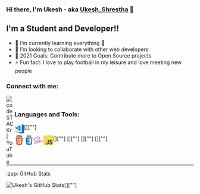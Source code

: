 ### Hi there, I'm Ukesh - aka [Ukesh_Shrestha][facebook] 👋



## I'm a Student and Developer!!

- 🌱 I’m currently learning everything 🤣
- 👯 I’m looking to collaborate with other web developers
- 🥅 2021 Goals: Contribute more to Open Source projects
- ⚡ Fun fact: I love to play football in my leisure and love meeting new people



### Connect with me:
[<img align="left" alt="codeSTACKr | YouTube" width="22px" src="https://cdn.jsdelivr.net/npm/simple-icons@v3/icons/facebook.svg" />][facebook]

<br />

### Languages and Tools:

[<img align="left" alt="Visual Studio Code" width="26px" src="https://raw.githubusercontent.com/github/explore/80688e429a7d4ef2fca1e82350fe8e3517d3494d/topics/visual-studio-code/visual-studio-code.png" />][""]

[<img align="left" alt="HTML5" width="26px" src="https://raw.githubusercontent.com/github/explore/80688e429a7d4ef2fca1e82350fe8e3517d3494d/topics/html/html.png" />][""]
[<img align="left" alt="CSS3" width="26px" src="https://raw.githubusercontent.com/github/explore/80688e429a7d4ef2fca1e82350fe8e3517d3494d/topics/css/css.png" />][""]
[<img align="left" alt="Sass" width="26px" src="https://raw.githubusercontent.com/github/explore/80688e429a7d4ef2fca1e82350fe8e3517d3494d/topics/sass/sass.png" />][""]
[<img align="left" alt="JavaScript" width="26px" src="https://raw.githubusercontent.com/github/explore/80688e429a7d4ef2fca1e82350fe8e3517d3494d/topics/javascript/javascript.png" />][""]


<br />
<br />

---


  <summary>:zap: GitHub Stats</summary>

  [<img align="left" alt="Ukesh's GitHub Stats" src="https://github-readme-stats.Ukesh-dev.vercel.app/api?username=Ukesh-dev&show_icons=true&hide_border=true" />][""]

</details>


[facebook]: https://www.facebook.com/ukeshcrestha

